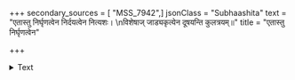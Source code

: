 +++
secondary_sources = [ "MSS_7942",]
jsonClass = "Subhaashita"
text = "एतास्तु निर्घृणत्वेन निर्दयत्वेन नित्यशः।  \nविशेषाज् जाड्यकृत्येन दूषयन्ति कुलत्रयम्॥"
title = "एतास्तु निर्घृणत्वेन"

+++

<details><summary>Text</summary>

एतास्तु निर्घृणत्वेन निर्दयत्वेन नित्यशः।  
विशेषाज् जाड्यकृत्येन दूषयन्ति कुलत्रयम्॥
</details>
